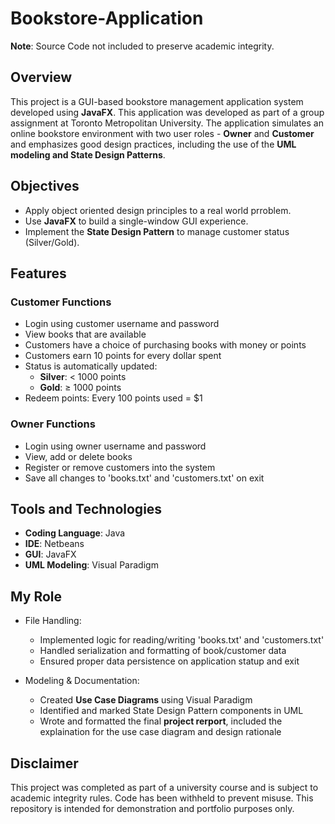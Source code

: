 # Bookstore-Application

**Note**: Source Code not included to preserve academic integrity.

## Overview

This project is a GUI-based bookstore management application system developed using **JavaFX**.
This application was developed as part of a group assignment at Toronto Metropolitan University.
The application simulates an online bookstore environment with two user roles - **Owner** and **Customer**
and emphasizes good design practices, including the use of the **UML modeling and State Design Patterns**.

## Objectives

- Apply object oriented design principles to a real world prroblem.
- Use **JavaFX** to build a single-window GUI experience.
- Implement the **State Design Pattern** to manage customer status (Silver/Gold).

## Features

### Customer Functions

- Login using customer username and password
- View books that are available
- Customers have a choice of purchasing books with money or points
- Customers earn 10 points for every dollar spent
- Status is automatically updated: 
  - **Silver**: < 1000 points
  - **Gold**: ≥ 1000 points
- Redeem points: Every 100 points used = $1

### Owner Functions
- Login using owner username and password
- View, add or delete books
- Register or remove customers into the system
- Save all changes to 'books.txt' and 'customers.txt' on exit


## Tools and Technologies

- **Coding Language**: Java
- **IDE**: Netbeans
- **GUI**: JavaFX
- **UML Modeling**: Visual Paradigm

## My Role

- File Handling:
  - Implemented logic for reading/writing 'books.txt' and 'customers.txt'
  - Handled serialization and formatting of book/customer data
  - Ensured proper data persistence on application statup and exit
 
- Modeling & Documentation:
  - Created **Use Case Diagrams** using Visual Paradigm
  - Identified and marked State Design Pattern components in UML
  - Wrote and formatted the final **project rerport**, included the explaination for the use case diagram and        design rationale
 
## Disclaimer

This project was completed as part of a university course and is subject to academic integrity rules. Code has been withheld to prevent misuse. This repository is intended for demonstration and portfolio purposes only.



